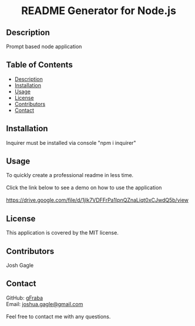 
<h1 align="center">README Generator for Node.js </h1>
  
## Description
Prompt based node application
## Table of Contents
- [Description](#description)
- [Installation](#installation)
- [Usage](#usage)
- [License](#license)
- [Contributors](#contributors)
- [Contact](#Contact)
## Installation
Inquirer must be installed via console "npm i inquirer"
## Usage
To quickly create a professional readme in less time.<br /><br />
Click the link below to see a demo on how to use the application<br /><br />
https://drive.google.com/file/d/1jlk7VDFFrPa1IpnQZnaLiqt0xCJwdQ5b/view
## License
This application is covered by the MIT license. 
## Contributors
Josh Gagle
## Contact
GitHub: [gFraba](https://github.com/gFraba)
<br />
Email: joshua.gagle@gmail.com
<br /><br />
Feel free to contact me with any questions.